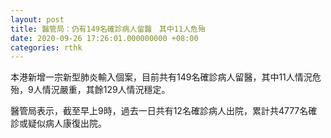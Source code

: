 ```yaml
---
layout: post
title: 醫管局：仍有149名確診病人留醫　其中11人危殆
date: 2020-09-26 17:26:01.000000000 +08:00
categories: rthk
---
```


本港新增一宗新型肺炎輸入個案，目前共有149名確診病人留醫，其中11人情況危殆，9人情況嚴重，其餘129人情況穩定。

醫管局表示，截至早上9時，過去一日共有12名確診病人出院，累計共4777名確診或疑似病人康復出院。
